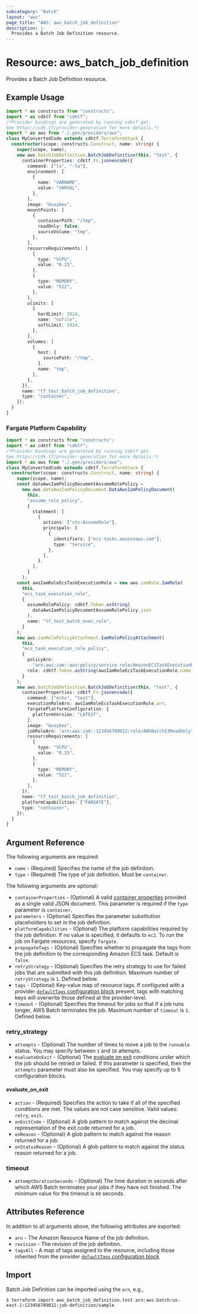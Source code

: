 ```yaml
---
subcategory: "Batch"
layout: "aws"
page_title: "AWS: aws_batch_job_definition"
description: |-
  Provides a Batch Job Definition resource.
---
```


# Resource: aws_batch_job_definition

Provides a Batch Job Definition resource.

## Example Usage

```typescript
import * as constructs from "constructs";
import * as cdktf from "cdktf";
/*Provider bindings are generated by running cdktf get.
See https://cdk.tf/provider-generation for more details.*/
import * as aws from "./.gen/providers/aws";
class MyConvertedCode extends cdktf.TerraformStack {
  constructor(scope: constructs.Construct, name: string) {
    super(scope, name);
    new aws.batchJobDefinition.BatchJobDefinition(this, "test", {
      containerProperties: cdktf.Fn.jsonencode({
        command: ["ls", "-la"],
        environment: [
          {
            name: "VARNAME",
            value: "VARVAL",
          },
        ],
        image: "busybox",
        mountPoints: [
          {
            containerPath: "/tmp",
            readOnly: false,
            sourceVolume: "tmp",
          },
        ],
        resourceRequirements: [
          {
            type: "VCPU",
            value: "0.25",
          },
          {
            type: "MEMORY",
            value: "512",
          },
        ],
        ulimits: [
          {
            hardLimit: 1024,
            name: "nofile",
            softLimit: 1024,
          },
        ],
        volumes: [
          {
            host: {
              sourcePath: "/tmp",
            },
            name: "tmp",
          },
        ],
      }),
      name: "tf_test_batch_job_definition",
      type: "container",
    });
  }
}

```

### Fargate Platform Capability

```typescript
import * as constructs from "constructs";
import * as cdktf from "cdktf";
/*Provider bindings are generated by running cdktf get.
See https://cdk.tf/provider-generation for more details.*/
import * as aws from "./.gen/providers/aws";
class MyConvertedCode extends cdktf.TerraformStack {
  constructor(scope: constructs.Construct, name: string) {
    super(scope, name);
    const dataAwsIamPolicyDocumentAssumeRolePolicy =
      new aws.dataAwsIamPolicyDocument.DataAwsIamPolicyDocument(
        this,
        "assume_role_policy",
        {
          statement: [
            {
              actions: ["sts:AssumeRole"],
              principals: [
                {
                  identifiers: ["ecs-tasks.amazonaws.com"],
                  type: "Service",
                },
              ],
            },
          ],
        }
      );
    const awsIamRoleEcsTaskExecutionRole = new aws.iamRole.IamRole(
      this,
      "ecs_task_execution_role",
      {
        assumeRolePolicy: cdktf.Token.asString(
          dataAwsIamPolicyDocumentAssumeRolePolicy.json
        ),
        name: "tf_test_batch_exec_role",
      }
    );
    new aws.iamRolePolicyAttachment.IamRolePolicyAttachment(
      this,
      "ecs_task_execution_role_policy",
      {
        policyArn:
          "arn:aws:iam::aws:policy/service-role/AmazonECSTaskExecutionRolePolicy",
        role: cdktf.Token.asString(awsIamRoleEcsTaskExecutionRole.name),
      }
    );
    new aws.batchJobDefinition.BatchJobDefinition(this, "test", {
      containerProperties: cdktf.Fn.jsonencode({
        command: ["echo", "test"],
        executionRoleArn: awsIamRoleEcsTaskExecutionRole.arn,
        fargatePlatformConfiguration: {
          platformVersion: "LATEST",
        },
        image: "busybox",
        jobRoleArn: "arn:aws:iam::123456789012:role/AWSBatchS3ReadOnly",
        resourceRequirements: [
          {
            type: "VCPU",
            value: "0.25",
          },
          {
            type: "MEMORY",
            value: "512",
          },
        ],
      }),
      name: "tf_test_batch_job_definition",
      platformCapabilities: ["FARGATE"],
      type: "container",
    });
  }
}

```

## Argument Reference

The following arguments are required:

* `name` - (Required) Specifies the name of the job definition.
* `type` - (Required) The type of job definition. Must be `container`.

The following arguments are optional:

* `containerProperties` - (Optional) A valid [container properties](http://docs.aws.amazon.com/batch/latest/APIReference/API_RegisterJobDefinition.html)
    provided as a single valid JSON document. This parameter is required if the `type` parameter is `container`.
* `parameters` - (Optional) Specifies the parameter substitution placeholders to set in the job definition.
* `platformCapabilities` - (Optional) The platform capabilities required by the job definition. If no value is specified, it defaults to `ec2`. To run the job on Fargate resources, specify `fargate`.
* `propagateTags` - (Optional) Specifies whether to propagate the tags from the job definition to the corresponding Amazon ECS task. Default is `false`.
* `retryStrategy` - (Optional) Specifies the retry strategy to use for failed jobs that are submitted with this job definition.
    Maximum number of `retryStrategy` is `1`.  Defined below.
* `tags` - (Optional) Key-value map of resource tags. If configured with a provider [`defaultTags` configuration block](https://registry.terraform.io/providers/hashicorp/aws/latest/docs#default_tags-configuration-block) present, tags with matching keys will overwrite those defined at the provider-level.
* `timeout` - (Optional) Specifies the timeout for jobs so that if a job runs longer, AWS Batch terminates the job. Maximum number of `timeout` is `1`. Defined below.

### retry_strategy

* `attempts` - (Optional) The number of times to move a job to the `runnable` status. You may specify between `1` and `10` attempts.
* `evaluateOnExit` - (Optional) The [evaluate on exit](#evaluate_on_exit) conditions under which the job should be retried or failed. If this parameter is specified, then the `attempts` parameter must also be specified. You may specify up to 5 configuration blocks.

#### evaluate_on_exit

* `action` - (Required) Specifies the action to take if all of the specified conditions are met. The values are not case sensitive. Valid values: `retry`, `exit`.
* `onExitCode` - (Optional) A glob pattern to match against the decimal representation of the exit code returned for a job.
* `onReason` - (Optional) A glob pattern to match against the reason returned for a job.
* `onStatusReason` - (Optional) A glob pattern to match against the status reason returned for a job.
  
### timeout

* `attemptDurationSeconds` - (Optional) The time duration in seconds after which AWS Batch terminates your jobs if they have not finished. The minimum value for the timeout is `60` seconds.

## Attributes Reference

In addition to all arguments above, the following attributes are exported:

* `arn` - The Amazon Resource Name of the job definition.
* `revision` - The revision of the job definition.
* `tagsAll` - A map of tags assigned to the resource, including those inherited from the provider [`defaultTags` configuration block](https://registry.terraform.io/providers/hashicorp/aws/latest/docs#default_tags-configuration-block).

## Import

Batch Job Definition can be imported using the `arn`, e.g.,

```
$ terraform import aws_batch_job_definition.test arn:aws:batch:us-east-1:123456789012:job-definition/sample
```

<!-- cache-key: cdktf-0.17.0-pre.15 input-d96f154675b94fe82b7a200993cff487a4700185339565a3cda16d891fc836e3 -->